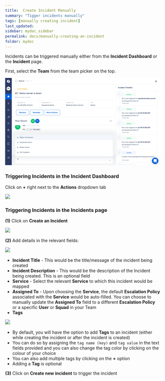 ```yaml
---
title:  Create Incident Manually
summary: "Tigger incidents manually"
tags: [manually creating incident]
last_updated:
sidebar: mydoc_sidebar
permalink: docs/manually-creating-an-incident
folder: mydoc
---
```


Incidents can be triggered manually either from the **Incident Dashboard** or the **Incident** page.

First, select the **Team** from the team picker on the top.

![](images/incident_1.png)

### Triggering Incidents in the **Incident Dashboard**

Click on **+** right next to the **Actions** dropdown tab 

![](images/manual1.png)

### Triggering Incidents in the **Incidents** page

**(1)** Click on **Create an Incident**

![](images/manual2.png)

**(2)** Add details in the relevant fields:

![](images/manual3.png)

- **Incident Title** - This would be the title/message of the incident being created
- **Incident Description** - This would be the description of the Incident being created. This is an optional field
- **Service** - Select the relevant **Service** to which this incident would be mapped
- **Assigned To** - Upon choosing the **Service**, the default **Escalation Policy** associated with the **Service** would be auto-filled. You can choose to manually update the **Assigned To** field to a different **Escalation Policy** or a specific **User** or **Squad** in your Team
- **Tags** 

![](images/manual4.png)

- By default, you will have the option to add **Tags** to an incident (either while creating the incident or after the incident is created)
- You can do so by assigning the `tag name (key)` and `tag value` in the text fields provided and you can also change the tag color by clicking on the colour of your choice
- You can also add multiple tags by clicking on the **+** option
- Adding a **Tag** is optional

**(3)** Click on **Create new incident** to trigger the incident
